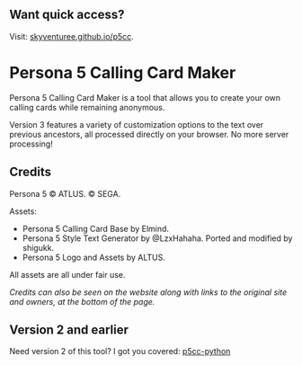 ## Want quick access?

Visit: [skyventuree.github.io/p5cc](https://skyventuree.github.io/p5cc/index.html).
# Persona 5 Calling Card Maker

Persona 5 Calling Card Maker is a tool that allows you to create your own calling cards while remaining anonymous.

Version 3 features a variety of customization options to the text over previous ancestors, all processed directly on your browser. No more server processing!

## Credits

Persona 5 © ATLUS. © SEGA. 

Assets:

- Persona 5 Calling Card Base by Elmind.
- Persona 5 Style Text Generator by @LzxHahaha. Ported and modified by shigukk.
- Persona 5 Logo and Assets by ALTUS.

All assets are all under fair use.

_Credits can also be seen on the website along with links to the original site and owners, at the bottom of the page._

## Version 2 and earlier

Need version 2 of this tool? I got you covered: [p5cc-python](https://github.com/sora-archive/p5cc-python)


